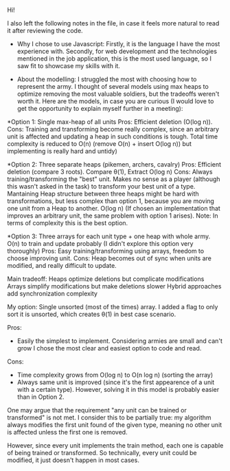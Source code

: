 Hi!

I also left the following notes in the file, in case it feels more natural to read it after reviewing the code.

* Why I chose to use Javascript: Firstly, it is the language I have the most experience with. Secondly, for web development and the technologies mentioned in the job application, this is the most used language, so I saw fit to showcase my skills with it.

* About the modelling: I struggled the most with choosing how to represent the army. I thought of several models using max heaps to optimize removing the most valuable soldiers, but the tradeoffs weren't worth it. Here are the models, in case you are curious (I would love to get the opportunity to explain myself further in a meeting):

*Option 1: Single max-heap of all units
Pros: Efficient deletion (O(log n)).
Cons: Training and transforming become really complex, since an arbitrary unit is affected and updating a heap in such conditions is tough. Total time complexity is reduced to O(n) (remove O(n) + insert O(log n)) but implementing is really hard and untidy)

*Option 2: Three separate heaps (pikemen, archers, cavalry)
Pros: Efficient deletion (compare 3 roots). Compare θ(1), Extract O(log n)
Cons: Always training/transforming the "best" unit. Makes no sense as a player (although this wasn't asked in the task) to transform your best unit of a type. Mantaining Heap structure between three heaps might be hard with transformations, but less complex than option 1, because you are moving one unit from a Heap to another. O(log n) (If chosen an implementation that improves an arbitrary unit, the same problem with option 1 arises).
Note: In terms of complexity this is the best option.

*Option 3: Three arrays for each unit type + one heap with whole army. O(n) to train and update probably (I didn't explore this option very thoroughly)
Pros: Easy training/transforming using arrays, freedom to choose improving unit.
Cons: Heap becomes out of sync when units are modified, and really difficult to update.

Main tradeoff:
Heaps optimize deletions but complicate modifications
Arrays simplify modifications but make deletions slower
Hybrid approaches add synchronization complexity

My option: Single unsorted (most of the times) array. I added a flag to only sort it is unsorted, which creates θ(1) in best case scenario.

Pros: 
- Easily the simplest to implement. Considering armies are small and can't grow I chose the most clear and easiest option to code and read. 

Cons:
- Time complexity grows from O(log n) to O(n log n) (sorting the array)
- Always same unit is improved (since it's the first appearence of a unit with a certain type). However, solving it in this model is probably easier than in Option 2.

One may argue that the requirement "any unit can be trained or transformed" is not met. I consider this to be partially true: my algorithm always modifies the first unit found of the given type, meaning no other unit is affected unless the first one is removed.

However, since every unit implements the train method, each one is capable of being trained or transformed. So technically, every unit could be modified, it just doesn't happen in most cases.
